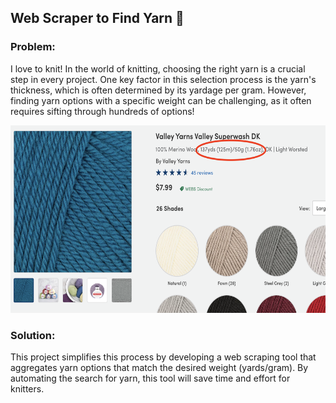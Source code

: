 ## Web Scraper to Find Yarn 🧶
### Problem:
I love to knit! In the world of knitting, choosing the right yarn is a crucial step in every project. 
One key factor in this selection process is the yarn's thickness, which is often determined by its yardage per gram. However, finding yarn options with a specific weight can be challenging, as it often requires sifting through hundreds of options!

<img src="weight_example.png" height= "300">

### Solution:
This project simplifies this process by developing a web scraping tool that aggregates yarn options that match the desired weight (yards/gram). 
By automating the search for yarn, this tool will save time and effort for knitters.
 

